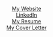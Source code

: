 <p align="center">
  <a href="https://samresume.com"> My Website</a>
  <br/>
  <a href="linkedin.com/in/aibysam.com"> LinkedIn </a>
<br/>
<a href="aibysam.com/resume.pdf"> My Resume </a>
<br/>
<a href="aibysam.com/resume.pdf"> My Cover Letter </a>
<br/>
</p>

